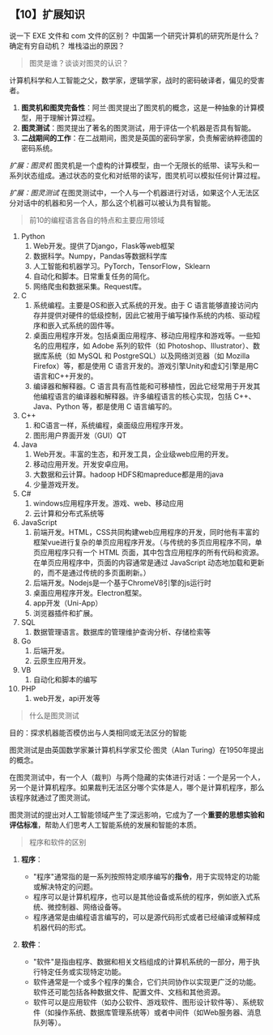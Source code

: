 ## 【10】扩展知识


说一下 EXE 文件和 com 文件的区别？
中国第一个研究计算机的研究所是什么？
确定有穷自动机？
堆栈溢出的原因？

> 图灵是谁？谈谈对图灵的认识？

计算机科学和人工智能之父，数学家，逻辑学家，战时的密码破译者，偏见的受害者。

1. **图灵机和图灵完备性**：阿兰·图灵提出了图灵机的概念，这是一种抽象的计算模型，用于理解计算过程。
2. **图灵测试**：图灵提出了著名的图灵测试，用于评估一个机器是否具有智能。
3. **二战期间的工作**：在二战期间，图灵是英国的密码学家，负责解密纳粹德国的密码系统。

*扩展：图灵机* 图灵机是一个虚构的计算模型，由一个无限长的纸带、读写头和一系列状态组成。通过状态的变化和对纸带的读写，图灵机可以模拟任何计算过程。

*扩展：图灵测试* 在图灵测试中，一个人与一个机器进行对话，如果这个人无法区分对话中的机器和另一个人，那么这个机器可以被认为具有智能。

> 前10的编程语言各自的特点和主要应用领域

1. Python
	1. Web开发。提供了Django，Flask等web框架
	2. 数据科学。Numpy，Pandas等数据科学库
	3. 人工智能和机器学习。PyTorch，TensorFlow，Sklearn
	4. 自动化和脚本。日常重复任务的简化。
	5. 网络爬虫和数据采集。Request库。
2. C
	1. 系统编程。主要是OS和嵌入式系统的开发。由于 C 语言能够直接访问内存并提供对硬件的低级控制，因此它被用于编写操作系统的内核、驱动程序和嵌入式系统的固件等。
	2. 桌面应用程序开发。包括桌面应用程序、移动应用程序和游戏等。一些知名的应用程序，如 Adobe 系列的软件（如 Photoshop、Illustrator）、数据库系统（如 MySQL 和 PostgreSQL）以及网络浏览器（如 Mozilla Firefox）等，都是使用 C 语言开发的。游戏引擎Unity和虚幻引擎是用C语言和C++开发的。
	3. 编译器和解释器。C 语言具有高性能和可移植性，因此它经常用于开发其他编程语言的编译器和解释器。许多编程语言的核心实现，包括 C++、Java、Python 等，都是使用 C 语言编写的。
3. C++
	1. 和C语言一样，系统编程，桌面级应用程序开发。
	2. 图形用户界面开发（GUI）QT
4. Java
	1. Web开发。丰富的生态，和开发工具，企业级web应用的开发。
	2. 移动应用开发。开发安卓应用。
	3. 大数据和云计算。hadoop HDFS和mapreduce都是用的java
	4. 少量游戏开发。
5. C#
	1. windows应用程序开发。游戏、web、移动应用
	2. 云计算和分布式系统等
6. JavaScript
	1. 前端开发。HTML，CSS共同构建web应用程序的开发，同时他有丰富的框架vue进行复杂的单页应用程序开发。（与传统的多页应用程序不同，单页应用程序只有一个 HTML 页面，其中包含应用程序的所有代码和资源。在单页应用程序中，页面的内容通常是通过 JavaScript 动态地加载和更新的，而不是通过传统的多页面刷新。）
	2. 后端开发。Nodejs是一个基于ChromeV8引擎的js运行时
	3. 桌面应用程序开发。Electron框架。
	4. app开发（Uni-App）
	5. 浏览器插件和扩展。
7. SQL
	1. 数据管理语言。数据库的管理维护查询分析、存储检索等
8. Go
	1. 后端开发。
	2. 云原生应用开发。
9. VB
	1. 自动化和脚本的编写
10. PHP
	1. web开发，api开发等

> 什么是图灵测试

目的：探求机器能否模仿出与人类相同或无法区分的智能

图灵测试是由英国数学家兼计算机科学家艾伦·图灵（Alan Turing）在1950年提出的概念。

在图灵测试中，有一个人（裁判）与两个隐藏的实体进行对话：一个是另一个人，另一个是计算机程序。如果裁判无法区分哪个实体是人，哪个是计算机程序，那么该程序就通过了图灵测试。

图灵测试的提出对人工智能领域产生了深远影响，它成为了一个**重要的思想实验和评估标准**，帮助人们思考人工智能系统的发展和智能的本质。

> 程序和软件的区别

1. **程序**：
    - "程序"通常指的是一系列按照特定顺序编写的**指令**，用于实现特定的功能或解决特定的问题。
    - 程序可以是计算机程序，也可以是其他设备或系统的程序，例如嵌入式系统、微控制器、网络设备等。
    - 程序通常是由编程语言编写的，可以是源代码形式或者已经编译或解释成机器代码的形式。

2. **软件**：
    - "软件"是指由程序、数据和相关文档组成的计算机系统的一部分，用于执行特定任务或实现特定功能。
    - 软件通常是一个或多个程序的集合，它们共同协作以实现更广泛的功能。软件还可能包括各种数据文件、配置文件、文档和其他资源。
    - 软件可以是应用软件（如办公软件、游戏软件、图形设计软件等）、系统软件（如操作系统、数据库管理系统等）或者中间件（如Web服务器、消息队列等）。

